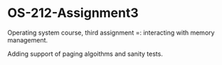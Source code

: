 # OS-212-Assignment3
Operating system course, third assignment =: interacting with memory management.

Adding support of paging algoithms and sanity tests.
